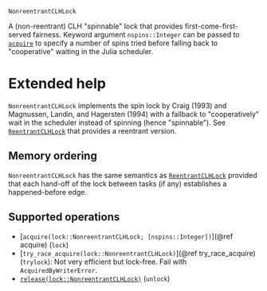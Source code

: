     NonreentrantCLHLock

A (non-reentrant) CLH "spinnable" lock that provides first-come-first-served fairness.
Keyword argument `nspins::Integer` can be passed to [`acquire`](@ref) to specify a number of
spins tried before falling back to "cooperative" waiting in the Julia scheduler.

# Extended help

`NonreentrantCLHLock` implements the spin lock by Craig (1993) and Magnussen, Landin, and
Hagersten (1994) with a fallback to "cooperatively" wait in the scheduler instead of
spinning (hence "spinnable").  See [`ReentrantCLHLock`](@ref) that provides a reentrant
version.

## Memory ordering

`NonreentrantCLHLock` has the same semantics as [`ReentrantCLHLock`](@ref) provided that
each hand-off of the lock between tasks (if any) establishes a happened-before edge.

## Supported operations

* [`acquire(lock::NonreentrantCLHLock; [nspins::Integer])`](@ref acquire) (`lock`)
* [`try_race_acquire(lock::NonreentrantCLHLock)`](@ref try_race_acquire) (`trylock`): Not very
  efficient but lock-free.  Fail with `AcquiredByWriterError`.
* [`release(lock::NonreentrantCLHLock)`](@ref) (`unlock`)
